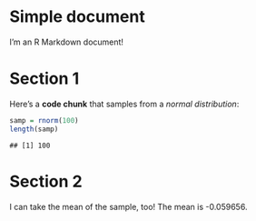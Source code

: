 Simple document
================

I’m an R Markdown document!

# Section 1

Here’s a **code chunk** that samples from a *normal distribution*:

``` r
samp = rnorm(100)
length(samp)
```

    ## [1] 100

# Section 2

I can take the mean of the sample, too! The mean is -0.059656.
